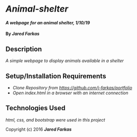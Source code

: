 # _Animal-shelter_

#### _A webpage for an animal shelter, 1/10/19_

#### By _**Jared Farkas**_

## Description

_A simple webpage to display animals available in a shelter_

## Setup/Installation Requirements

* _Clone Repository from https://github.com/j-farkas/portfolio_
* _Open index.html in a browser with an internet connection_



## Technologies Used

_html, css, and bootstrap were used in this project_


Copyright (c) 2016 **_Jared Farkas_**
